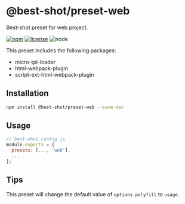 # @best-shot/preset-web

Best-shot preset for web project.

[npm-url]: https://www.npmjs.com/package/@best-shot/preset-web
[npm-badge]: https://img.shields.io/npm/v/@best-shot/preset-web.svg?style=flat-square&logo=npm
[github-url]: https://github.com/Airkro/best-shot/tree/master/packages/preset-web
[node-badge]: https://img.shields.io/node/v/@best-shot/preset-web.svg?style=flat-square&colorB=green&logo=node.js
[license-badge]: https://img.shields.io/npm/l/@best-shot/preset-web.svg?style=flat-square&colorB=blue&logo=github

[![npm][npm-badge]][npm-url]
[![license][license-badge]][github-url]
![node][node-badge]

This preset includes the following packages:

- micro-tpl-loader
- html-webpack-plugin
- script-ext-html-webpack-plugin

## Installation

```bash
npm install @best-shot/preset-web --save-dev
```

## Usage

```js
// best-shot.config.js
module.exports = {
  presets: [..., 'web'],
  ...
};
```

## Tips

This preset will change the default value of `options.polyfill` to `usage`.

